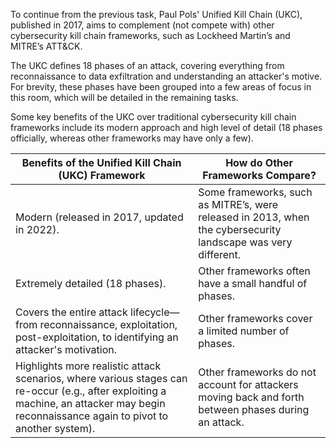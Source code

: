 To continue from the previous task, Paul Pols' Unified Kill Chain (UKC), published in 2017, aims to complement (not compete with) other cybersecurity kill chain frameworks, such as Lockheed Martin’s and MITRE’s ATT&CK.

The UKC defines 18 phases of an attack, covering everything from reconnaissance to data exfiltration and understanding an attacker's motive. For brevity, these phases have been grouped into a few areas of focus in this room, which will be detailed in the remaining tasks.

Some key benefits of the UKC over traditional cybersecurity kill chain frameworks include its modern approach and high level of detail (18 phases officially, whereas other frameworks may have only a few).

| Benefits of the Unified Kill Chain (UKC) Framework | How do Other Frameworks Compare? |
|----------------------------------------------------|----------------------------------|
| Modern (released in 2017, updated in 2022).        | Some frameworks, such as MITRE’s, were released in 2013, when the cybersecurity landscape was very different. |
| Extremely detailed (18 phases).                    | Other frameworks often have a small handful of phases. |
| Covers the entire attack lifecycle—from reconnaissance, exploitation, post-exploitation, to identifying an attacker's motivation. | Other frameworks cover a limited number of phases. |
| Highlights more realistic attack scenarios, where various stages can re-occur (e.g., after exploiting a machine, an attacker may begin reconnaissance again to pivot to another system). | Other frameworks do not account for attackers moving back and forth between phases during an attack. |